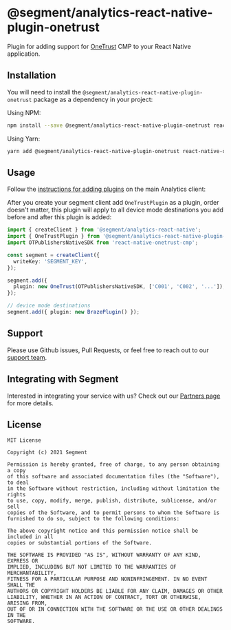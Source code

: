 # @segment/analytics-react-native-plugin-onetrust

Plugin for adding support for [OneTrust](https://onetrust.com/) CMP to your React Native application.

## Installation

You will need to install the `@segment/analytics-react-native-plugin-onetrust` package as a dependency in your project:

Using NPM:

```bash
npm install --save @segment/analytics-react-native-plugin-onetrust react-native-onetrust-cmp
```

Using Yarn:

```bash
yarn add @segment/analytics-react-native-plugin-onetrust react-native-onetrust-cmp
```

## Usage

Follow the [instructions for adding plugins](https://github.com/segmentio/analytics-react-native#adding-plugins) on the main Analytics client:

After you create your segment client add `OneTrustPlugin` as a plugin, order doesn't matter, this plugin will apply to all device mode destinations you add before and after this plugin is added:

```ts
import { createClient } from '@segment/analytics-react-native';
import { OneTrustPlugin } from '@segment/analytics-react-native-plugin-onetrust';
import OTPublishersNativeSDK from 'react-native-onetrust-cmp';

const segment = createClient({
  writeKey: 'SEGMENT_KEY',
});

segment.add({
  plugin: new OneTrust(OTPublishersNativeSDK, ['C001', 'C002', '...']),
});

// device mode destinations
segment.add({ plugin: new BrazePlugin() });
```

## Support

Please use Github issues, Pull Requests, or feel free to reach out to our [support team](https://segment.com/help/).

## Integrating with Segment

Interested in integrating your service with us? Check out our [Partners page](https://segment.com/partners/) for more details.

## License

```
MIT License

Copyright (c) 2021 Segment

Permission is hereby granted, free of charge, to any person obtaining a copy
of this software and associated documentation files (the "Software"), to deal
in the Software without restriction, including without limitation the rights
to use, copy, modify, merge, publish, distribute, sublicense, and/or sell
copies of the Software, and to permit persons to whom the Software is
furnished to do so, subject to the following conditions:

The above copyright notice and this permission notice shall be included in all
copies or substantial portions of the Software.

THE SOFTWARE IS PROVIDED "AS IS", WITHOUT WARRANTY OF ANY KIND, EXPRESS OR
IMPLIED, INCLUDING BUT NOT LIMITED TO THE WARRANTIES OF MERCHANTABILITY,
FITNESS FOR A PARTICULAR PURPOSE AND NONINFRINGEMENT. IN NO EVENT SHALL THE
AUTHORS OR COPYRIGHT HOLDERS BE LIABLE FOR ANY CLAIM, DAMAGES OR OTHER
LIABILITY, WHETHER IN AN ACTION OF CONTRACT, TORT OR OTHERWISE, ARISING FROM,
OUT OF OR IN CONNECTION WITH THE SOFTWARE OR THE USE OR OTHER DEALINGS IN THE
SOFTWARE.
```
